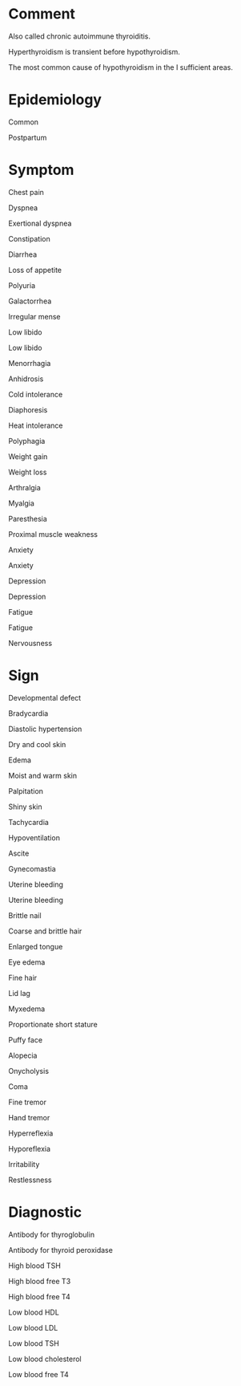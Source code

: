 # Comment

Also called chronic autoimmune thyroiditis.

Hyperthyroidism is transient before hypothyroidism.

The most common cause of hypothyroidism in the I sufficient areas.

# Epidemiology

Common

Postpartum

# Symptom

Chest pain

Dyspnea

Exertional dyspnea

Constipation

Diarrhea

Loss of appetite

Polyuria

Galactorrhea

Irregular mense

Low libido

Low libido

Menorrhagia

Anhidrosis

Cold intolerance

Diaphoresis

Heat intolerance

Polyphagia

Weight gain

Weight loss

Arthralgia

Myalgia

Paresthesia

Proximal muscle weakness

Anxiety

Anxiety

Depression

Depression

Fatigue

Fatigue

Nervousness

# Sign

Developmental defect

Bradycardia

Diastolic hypertension

Dry and cool skin

Edema

Moist and warm skin

Palpitation

Shiny skin

Tachycardia

Hypoventilation

Ascite

Gynecomastia

Uterine bleeding

Uterine bleeding

Brittle nail

Coarse and brittle hair

Enlarged tongue

Eye edema

Fine hair

Lid lag

Myxedema

Proportionate short stature

Puffy face

Alopecia

Onycholysis

Coma

Fine tremor

Hand tremor

Hyperreflexia

Hyporeflexia

Irritability

Restlessness

# Diagnostic

Antibody for thyroglobulin

Antibody for thyroid peroxidase

High blood TSH

High blood free T3

High blood free T4

Low blood HDL

Low blood LDL

Low blood TSH

Low blood cholesterol

Low blood free T4
